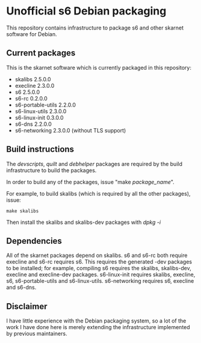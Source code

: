# Unofficial s6 Debian packaging

This repository contains infrastructure to package s6 and other skarnet 
software for Debian.

## Current packages

This is the skarnet software which is currently packaged in this 
repository:

* skalibs 2.5.0.0
* execline 2.3.0.0
* s6 2.5.0.0
* s6-rc 0.2.0.0
* s6-portable-utils 2.2.0.0
* s6-linux-utils 2.3.0.0
* s6-linux-init 0.3.0.0
* s6-dns 2.2.0.0
* s6-networking 2.3.0.0 (without TLS support)

## Build instructions

The _devscripts_, _quilt_ and _debhelper_ packages are required by the build
infrastructure to build the packages. 

In order to build any of the packages, issue "make _package\_name_".

For example, to build skalibs (which is required by all the other packages),
issue:

```shell
make skalibs
```

Then install the skalibs and skalibs-dev packages with _dpkg -i_

## Dependencies

All of the skarnet packages depend on skalibs. s6 and s6-rc both require
execline and s6-rc requires s6. This requires the generated -dev packages to 
be installed; for example, compiling s6 requires the skalibs, skalibs-dev,
execline and execline-dev packages. s6-linux-init requires skalibs, execline,
s6, s6-portable-utils and s6-linux-utils. s6-networking requires s6, execline
and s6-dns.

## Disclaimer

I have little experience with the Debian packaging system, so a lot of the work
I have done here is merely extending the infrastructure implemented by 
previous maintainers.

